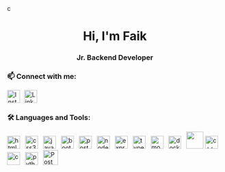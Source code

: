 c
<h1 align="center">Hi, I'm Faik</h1>


<h3 align="center">Jr. Backend Developer</h3>



### 📫 Connect with me:
<div style="display: flex; align-items: center;">
  <a href="https://www.instagram.com/faik.aktss/" target="_blank" style="margin-right: 10px;">  <img src="https://upload.wikimedia.org/wikipedia/commons/a/a5/Instagram_icon.png" alt="Instagram" width="30" height="30" /> </a>
  <a href="https://www.linkedin.com/in/faik-akta%C5%9F-8a8a51369/" target="_blank"> <img src="https://img.icons8.com/color/48/linkedin.png" alt="LinkedIn" width="30" height="30" /> </a>
</div>


### 🛠️ Languages and Tools:
<p align="left">
  <img src="https://cdn.jsdelivr.net/gh/devicons/devicon/icons/html5/html5-original.svg" alt="html5" width="30" height="30" style="margin-right:8px;"/>
  <img src="https://cdn.jsdelivr.net/gh/devicons/devicon/icons/css3/css3-original.svg" alt="css3" width="30" height="30" style="margin-right:8px;"/>
  <img src="https://cdn.jsdelivr.net/gh/devicons/devicon/icons/javascript/javascript-original.svg" alt="javascript" width="30" height="30" style="margin-right:8px;"/>
  <img src="https://cdn.jsdelivr.net/gh/devicons/devicon/icons/bootstrap/bootstrap-original.svg" alt="bootstrap" width="30" height="30" style="margin-right:8px;"/>
  <img src="https://cdn.jsdelivr.net/gh/devicons/devicon/icons/postgresql/postgresql-original.svg" alt="postgresql" width="30" height="30" style="margin-right:8px;"/>
  <img src="https://cdn.jsdelivr.net/gh/devicons/devicon/icons/nodejs/nodejs-original.svg" alt="nodejs" width="30" height="30" style="margin-right:8px;"/>
  <img src="https://cdn.jsdelivr.net/gh/devicons/devicon/icons/express/express-original.svg" alt="express" width="30" height="30" style="margin-right:8px;"/>
  <img src="https://cdn.jsdelivr.net/gh/devicons/devicon/icons/typescript/typescript-original.svg" alt="typescript" width="30" height="30" style="margin-right:8px;"/>
  <img src="https://cdn.jsdelivr.net/gh/devicons/devicon/icons/mongodb/mongodb-original.svg" alt="mongodb" width="30" height="30" style="margin-right:8px;"/>
  <img src="https://cdn.jsdelivr.net/gh/devicons/devicon/icons/docker/docker-original.svg" alt="docker" width="30" height="30" style="margin-right:8px;"/>
<img src="https://cdn-icons-png.flaticon.com/512/5968/5968705.png" width="40"/>
  <img src="https://cdn.jsdelivr.net/gh/devicons/devicon/icons/cplusplus/cplusplus-original.svg" alt="c++" width="30" height="30" style="margin-right:8px;"/>
  <img src="https://cdn.jsdelivr.net/gh/devicons/devicon/icons/c/c-original.svg" alt="c" width="30" height="30" style="margin-right:8px;"/>
  <img src="https://cdn.jsdelivr.net/gh/devicons/devicon/icons/python/python-original.svg" alt="python" width="30" height="30" style="margin-right:8px;"/>
  <a href="https://www.postman.com/" target="_blank">
    <img src="https://cdn-icons-png.flaticon.com/512/5968/5968494.png" alt="Postman" width="35" height="35" />
  </a>



  
  
  
  
</p>
